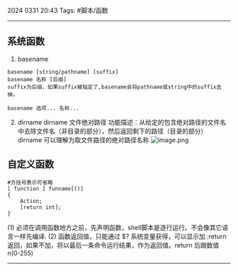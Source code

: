 2024 0331 20:43
Tags: #脚本/函数

---

## 系统函数
1. basename
```shell
basename [string/pathname] [suffix]
basename 名称 [后缀]
suffix为后缀，如果suffix被指定了,basename会将pathname或string中的suffix去掉。

basename 选项... 名称...
```
2. dirname
dirname 文件绝对路径 功能描述：从给定的包含绝对路径的文件名中去除文件名（非目录的部分），然后返回剩下的路径（目录的部分）
dirname 可以理解为取文件路径的绝对路径名称
![image.png](https://illyber-images.oss-cn-chengdu.aliyuncs.com/202311250633992.png)

## 自定义函数
```shell
#方括号表示可省略
[ function ] funname[()]
{
    Action;
    [return int];
}
```
(1) 必须在调用函数地方之前，先声明函数，shell脚本是逐行运行。不会像其它语言一样先编译.
(2) 函数返回值，只能通过 $? 系统变量获得，可以显示加 :return 返回，如果不加，将以最后一条命令运行结果，作为返回值。return 后跟数值 n(0-255)

---
